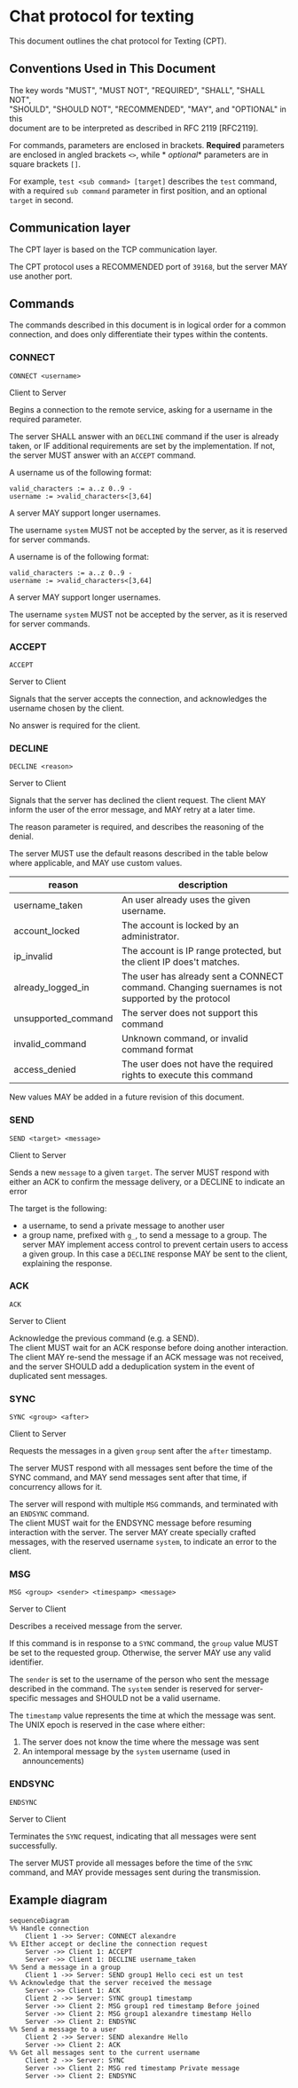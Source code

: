 # Chat protocol for texting

This document outlines the chat protocol for Texting (CPT).

## Conventions Used in This Document

The key words "MUST", "MUST NOT", "REQUIRED", "SHALL", "SHALL NOT",    
"SHOULD", "SHOULD NOT", "RECOMMENDED", "MAY", and "OPTIONAL" in this    
document are to be interpreted as described in RFC 2119 [RFC2119].

For commands, parameters are enclosed in brackets. **Required** parameters are enclosed in angled brackets `<>`, while *
*optional** parameters are in square brackets `[]`.

For example, `test <sub command> [target]` describes the `test` command, with a required `sub command` parameter in
first position, and an optional `target` in second.

## Communication layer

The CPT layer is based on the TCP communication layer.

The CPT protocol uses a RECOMMENDED port of `39168`, but the server MAY use another port.

## Commands

The commands described in this document is in logical order for a common connection, and does only differentiate their
types within the contents.

### CONNECT

```  
CONNECT <username>  
```  

Client to Server

Begins a connection to the remote service, asking for a username in the required parameter.

The server SHALL answer with an `DECLINE` command if the user is already taken, or IF additional requirements are set by
the implementation. If not, the server MUST answer with an `ACCEPT` command.

A username us of the following format:
```
valid_characters := a..z 0..9 - 
username := >valid_characters<[3,64]
```

A server MAY support longer usernames.

The username `system` MUST not be accepted by the server, as it is reserved for server commands.


A username is of the following format:

```
valid_characters := a..z 0..9 - 
username := >valid_characters<[3,64]
```

A server MAY support longer usernames.

The username `system` MUST not be accepted by the server, as it is reserved for server commands.

### ACCEPT

```  
ACCEPT  
```  

Server to Client

Signals that the server accepts the connection, and acknowledges the username chosen by the client.

No answer is required for the client.

### DECLINE

```  
DECLINE <reason>  
```  

Server to Client

Signals that the server has declined the client request.
The client MAY inform the user of the error message, and MAY retry at a later time.

The reason parameter is required, and describes the reasoning of the denial.

The server MUST use the default reasons described in the table below where applicable, and MAY use custom values.

| reason              | description                                                                                      |  
|---------------------|--------------------------------------------------------------------------------------------------|  
| username_taken      | An user already uses the given username.                                                         |  
| account_locked      | The account is locked by an administrator.                                                       |  
| ip_invalid          | The account is IP range protected, but the client IP does't matches.                             |  
| already_logged_in   | The user has already sent a CONNECT command. Changing suernames is not supported by the protocol |  
| unsupported_command | The server does not support this command                                                         |
| invalid_command     | Unknown command, or invalid command format                                                       |
| access_denied       | The user does not have the required rights to execute this command                               |

New values MAY be added in a future revision of this document.

### SEND

```  
SEND <target> <message>  
```

Client to Server

Sends a new `message` to a given `target`. The server MUST respond with either an ACK to confirm the message delivery,
or a DECLINE to indicate an error

The target is the following:

- a username, to send a private message to another user
- a group name, prefixed with `g_`, to send a message to a group. The server MAY implement access control
  to prevent certain users to access a given group. In this case a `DECLINE` response MAY be sent to the client,
  explaining the response.

### ACK

```  
ACK  
```  

Server to Client

Acknowledge the previous command (e.g. a SEND).    
The client MUST wait for an ACK response before doing another interaction. The client MAY re-send the message if an ACK
message was not received, and the server SHOULD add a deduplication system in the event of duplicated sent messages.

### SYNC

```  
SYNC <group> <after>  
```  

Client to Server

Requests the messages in a given `group` sent after the `after` timestamp.

The server MUST respond with all messages sent before the time of the SYNC command, and MAY send messages sent after
that time, if concurrency allows for it.

The server will respond with multiple `MSG` commands, and terminated with an `ENDSYNC` command.  
The client MUST wait for the ENDSYNC message before resuming interaction with the server. The server MAY create
specially crafted messages, with the reserved username `system`, to indicate an error to the client.

### MSG

```  
MSG <group> <sender> <timespamp> <message>  
```

Server to Client

Describes a received message from the server.

If this command is in response to a `SYNC` command, the `group` value MUST be set to the requested group. Otherwise, the
server MAY use any valid identifier.

The `sender` is set to the username of the person who sent the message described in the command. The `system` sender is
reserved for server-specific messages and SHOULD not be a valid username.

The `timestamp` value represents the time at which the message was sent. The UNIX epoch is reserved in the case where
either:

1. The server does not know the time where the message was sent
2. An intemporal message by the `system` username (used in announcements)

### ENDSYNC

```
ENDSYNC  
```  

Server to Client

Terminates the `SYNC` request, indicating that all messages were sent successfully.

The server MUST provide all messages before the time of the `SYNC` command, and MAY provide messages sent during the
transmission.

## Example diagram

```mermaid
sequenceDiagram
%% Handle connection
    Client 1 ->> Server: CONNECT alexandre
%% EIther accept or decline the connection request
    Server ->> Client 1: ACCEPT
    Server ->> Client 1: DECLINE username_taken
%% Send a message in a group
    Client 1 ->> Server: SEND group1 Hello ceci est un test
%% Acknowledge that the server received the message
    Server ->> Client 1: ACK
    Client 2 ->> Server: SYNC group1 timestamp
    Server ->> Client 2: MSG group1 red timestamp Before joined
    Server ->> Client 2: MSG group1 alexandre timestamp Hello
    Server ->> Client 2: ENDSYNC
%% Send a message to a user
    Client 2 ->> Server: SEND alexandre Hello
    Server ->> Client 2: ACK
%% Get all messages sent to the current username
    Client 2 ->> Server: SYNC
    Server ->> Client 2: MSG red timestamp Private message
    Server ->> Client 2: ENDSYNC
```
